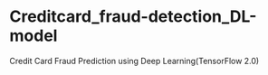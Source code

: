 # Creditcard_fraud-detection_DL-model
Credit Card Fraud Prediction using Deep Learning(TensorFlow 2.0)
